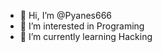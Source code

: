 - 👋 Hi, I’m @Pyanes666
- 👀 I’m interested in Programing
- 🌱 I’m currently learning Hacking

<!---
Pyanes666/Pyanes666 is a ✨ special ✨ repository because its `README.md` (this file) appears on your GitHub profile.
You can click the Preview link to take a look at your changes.
--->
